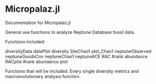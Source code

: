 # Micropalaz.jl

Documentation for Micropalaz.jl

General use functions to analyze Neptune Database fossil data.

Functions included:

diversityData
dataPlot
diversity
SiteChao1
plot_Chao1
neptuneObserved
neptuneGoodsCov
neptuneChao1
neptuneACE
RAC #rank abundance 
RACplot #rank abundance plot

Functions that will be included:
Every single diversity metrics and macroevolutionary analysis function.